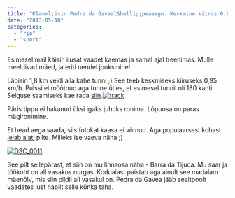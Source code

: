 ```yaml
---
title: "K&auml;isin Pedra da Gaveal&hellip;peaaegu. Keskmine kiirus 0,95 km/h"
date: "2013-05-18"
categories: 
  - "rio"
  - "sport"
---
```


Esimesel mail käisin ilusat vaadet kaemas ja samal ajal treenimas. Mulle meeldivad mäed, ja eriti nendel jooksmine!

Läbisin 1,8 km veidi alla kahe tunni ;) See teeb keskmiseks kiiruseks 0,95 km/h. Pulssi ei mõõtnud aga tunne ütles, et esimesel tunnil oli 180 kanti. Selguse saamiseks kae rada [siin](http://www.geoape.com/tracklogs/pedra-da-gaveaalmost-to-the-top-4174).[![track](http://kristjanroosild.files.wordpress.com/2013/05/track.png?w=500)](http://www.geoape.com/tracklogs/pedra-da-gaveaalmost-to-the-top-4174)

Päris tippu ei hakanud üksi igaks juhuks ronima. Lõpuosa on paras mägironimine.

Et head aega saada, siis fotokat kaasa ei võtnud. Aga populaarsest kohast [leiab alati](https://www.google.com/search?q=pedra+da+gavea&tbm=isch) pilte. Milleks ise vaeva näha ;)

[![DSC_0011](images/dsc_0011_thumb.jpg "DSC_0011")](http://blog.rioxtreme.com/wp-content/uploads/2012/08/DSC_0011.jpg)

See pilt sellepärast, et siin on mu linnaosa näha - Barra da Tijuca. Mu saar ja töökoht on all vasakus nurgas. Koduaiast paistab aga ainult see madalam mäenõlv, mis siin pildil all vasakul on. Pedra da Gavea jääb sealtpoolt vaadates just napilt selle künka taha.
